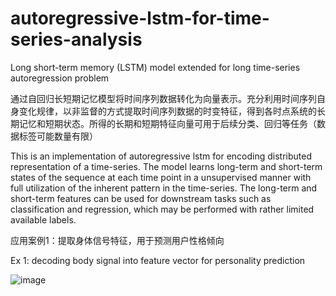 # autoregressive-lstm-for-time-series-analysis
Long short-term memory (LSTM) model extended for long time-series autoregression problem

通过自回归长短期记忆模型将时间序列数据转化为向量表示。充分利用时间序列自身变化规律，以非监督的方式提取时间序列数据的时变特征，得到各时点系统的长期记忆和短期状态。所得的长期和短期特征向量可用于后续分类、回归等任务（数据标签可能数量有限）

This is an implementation of autoregressive lstm for encoding distributed representation of a time-series. The model learns long-term and short-term states of the sequence at each time point in a unsupervised manner with full utilization of the inherent pattern in the time-series. The long-term and short-term features can be used for downstream tasks such as classification and regression, which may be performed with rather limited available labels.


应用案例1：提取身体信号特征，用于预测用户性格倾向

Ex 1: decoding body signal into feature vector for personality prediction

![image](https://github.com/wenq10/autoregressive-lstm-for-time-series-analysis/figures/corr.png)


